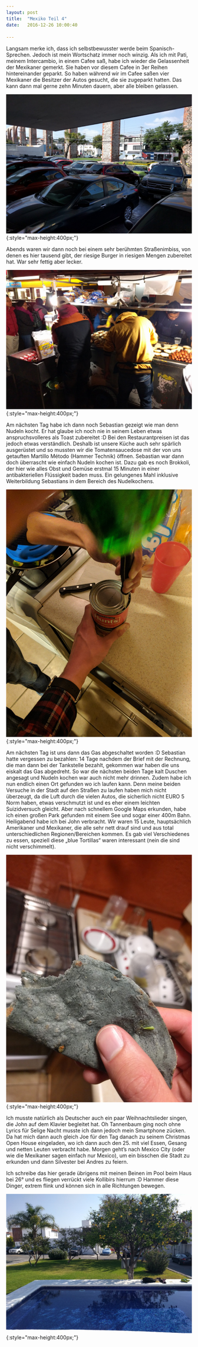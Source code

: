 ```yaml
---
layout: post
title:  "Mexiko Teil 4"
date:   2016-12-26 10:00:40

---
```


Langsam merke ich, dass ich selbstbewusster werde beim Spanisch-Sprechen. Jedoch ist mein Wortschatz immer noch winzig. Als ich mit Pati, meinem Intercambio, in einem Cafee saß, habe ich wieder die Gelassenheit der Mexikaner gemerkt. Sie haben vor diesem Cafee in 3er Reihen hintereinander geparkt. So haben während wir im Cafee saßen vier Mexikaner die Besitzer der Autos gesucht, die sie zugeparkt hatten. Das kann dann mal gerne zehn Minuten dauern, aber alle bleiben gelassen. 

![3 Autos hintereinander](/assets/img/content/Mexico-2016-12-26/IMG_20161219_114605.jpg){:style="max-height:400px;"}

Abends waren wir dann noch bei einem sehr berühmten Straßenimbiss, von denen es hier tausend gibt, der riesige Burger in riesigen Mengen zubereitet hat. War sehr fettig aber lecker.

![Streetfood Burgerstand](/assets/img/content/Mexico-2016-12-26/IMG_20161222_202629.jpg){:style="max-height:400px;"}

Am nächsten Tag habe ich dann noch Sebastian gezeigt wie man denn Nudeln kocht. Er hat glaube ich noch nie in seinem Leben etwas anspruchsvolleres als Toast zubereitet :D Bei den Restaurantpreisen ist das jedoch etwas verständlich. Deshalb ist unsere Küche auch sehr spärlich ausgerüstet und so mussten wir die Tomatensaucedose mit der von uns getauften Martillo Método (Hammer Technik) öffnen. Sebastian war dann doch überrascht wie einfach Nudeln kochen ist. Dazu gab es noch Brokkoli, der hier wie alles Obst und Gemüse erstmal 15 Minuten in einer antibakteriellen Flüssigkeit baden muss. Ein gelungenes Mahl inklusive Weiterbildung Sebastians in dem Bereich des Nudelkochens.

![Tomatensaucendose mit Hammer geöffnet](/assets/img/content/Mexico-2016-12-26/IMG_20161219_212530.jpg){:style="max-height:400px;"}

Am nächsten Tag ist uns dann das Gas abgeschaltet worden :D Sebastian hatte vergessen zu bezahlen: 14 Tage nachdem der Brief mit der Rechnung, die man dann bei der Tankstelle bezahlt, gekommen war haben die uns eiskalt das Gas abgedreht. So war die nächsten beiden Tage kalt Duschen angesagt und Nudeln kochen war auch nicht mehr drinnen.
Zudem habe ich nun endlich einen Ort gefunden wo ich laufen kann. Denn meine beiden Versuche in der Stadt auf den Straßen zu laufen haben mich nicht überzeugt, da die Luft durch die vielen Autos, die sicherlich nicht EURO 5 Norm haben, etwas verschmutzt ist und es eher einem leichten Suizidversuch gleicht. Aber nach schnellem Google Maps erkunden, habe ich einen großen Park gefunden mit einem See und sogar einer 400m Bahn.
Heiligabend habe ich bei John verbracht. Wir waren 15 Leute, hauptsächlich Amerikaner und Mexikaner, die alle sehr nett drauf sind und aus total unterschiedlichen Regionen/Bereichen kommen. Es gab viel Verschiedenes zu essen, speziell diese „blue Tortillas“ waren interessant (nein die sind nicht verschimmelt).

![Blaue Tortillas](/assets/img/content/Mexico-2016-12-26/IMG_20161224_204137.jpg){:style="max-height:400px;"}

Ich musste natürlich als Deutscher auch ein paar Weihnachtslieder singen, die John auf dem Klavier begleitet hat. Oh Tannenbaum ging noch ohne Lyrics für Selige Nacht musste ich dann jedoch mein Smartphone zücken. Da hat mich dann auch gleich Joe für den Tag danach zu seinem Christmas Open House eingeladen, wo ich dann auch den 25. mit viel Essen, Gesang und netten Leuten verbracht habe.
Morgen geht’s nach Mexico City (oder wie die Mexikaner sagen einfach nur Mexico), um ein bisschen die Stadt zu erkunden und dann Silvester bei Andres zu feiern.

Ich schreibe das hier gerade übrigens mit meinen Beinen im Pool beim Haus bei 26° und es fliegen verrückt viele Kollibirs hierrum :D Hammer diese Dinger, extrem flink und können sich in alle Richtungen bewegen.

![Pool am Haus](/assets/img/content/Mexico-2016-12-26/IMG_20161225_101316.jpg){:style="max-height:400px;"}